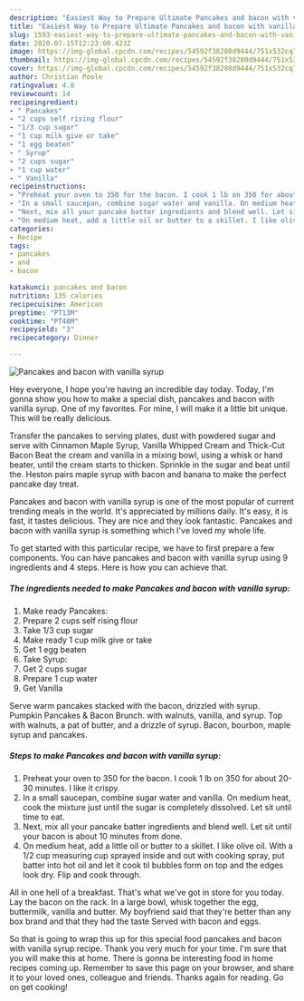 ```yaml
---
description: "Easiest Way to Prepare Ultimate Pancakes and bacon with vanilla syrup"
title: "Easiest Way to Prepare Ultimate Pancakes and bacon with vanilla syrup"
slug: 1593-easiest-way-to-prepare-ultimate-pancakes-and-bacon-with-vanilla-syrup
date: 2020-07-15T12:23:00.423Z
image: https://img-global.cpcdn.com/recipes/54592f38280d9444/751x532cq70/pancakes-and-bacon-with-vanilla-syrup-recipe-main-photo.jpg
thumbnail: https://img-global.cpcdn.com/recipes/54592f38280d9444/751x532cq70/pancakes-and-bacon-with-vanilla-syrup-recipe-main-photo.jpg
cover: https://img-global.cpcdn.com/recipes/54592f38280d9444/751x532cq70/pancakes-and-bacon-with-vanilla-syrup-recipe-main-photo.jpg
author: Christian Poole
ratingvalue: 4.8
reviewcount: 14
recipeingredient:
- " Pancakes"
- "2 cups self rising flour"
- "1/3 cup sugar"
- "1 cup milk give or take"
- "1 egg beaten"
- " Syrup"
- "2 cups sugar"
- "1 cup water"
- " Vanilla"
recipeinstructions:
- "Preheat your oven to 350 for the bacon. I cook 1 lb on 350 for about 20-30 minutes. I like it crispy."
- "In a small saucepan, combine sugar water and vanilla. On medium heat, cook the mixture just until the sugar is completely dissolved. Let sit until time to eat."
- "Next, mix all your pancake batter ingredients and blend well. Let sit until your bacon is about 10 minutes from done."
- "On medium heat, add a little oil or butter to a skillet. I like olive oil. With a 1/2 cup measuring cup sprayed inside and out with cooking spray, put batter into hot oil and let it cook til bubbles form on top and the edges look dry. Flip and cook through."
categories:
- Recipe
tags:
- pancakes
- and
- bacon

katakunci: pancakes and bacon 
nutrition: 135 calories
recipecuisine: American
preptime: "PT13M"
cooktime: "PT48M"
recipeyield: "3"
recipecategory: Dinner

---
```



![Pancakes and bacon with vanilla syrup](https://img-global.cpcdn.com/recipes/54592f38280d9444/751x532cq70/pancakes-and-bacon-with-vanilla-syrup-recipe-main-photo.jpg)

Hey everyone, I hope you're having an incredible day today. Today, I'm gonna show you how to make a special dish, pancakes and bacon with vanilla syrup. One of my favorites. For mine, I will make it a little bit unique. This will be really delicious.

Transfer the pancakes to serving plates, dust with powdered sugar and serve with Cinnamon Maple Syrup, Vanilla Whipped Cream and Thick-Cut Bacon Beat the cream and vanilla in a mixing bowl, using a whisk or hand beater, until the cream starts to thicken. Sprinkle in the sugar and beat until the. Heston pairs maple syrup with bacon and banana to make the perfect pancake day treat.

Pancakes and bacon with vanilla syrup is one of the most popular of current trending meals in the world. It's appreciated by millions daily. It's easy, it is fast, it tastes delicious. They are nice and they look fantastic. Pancakes and bacon with vanilla syrup is something which I've loved my whole life.


To get started with this particular recipe, we have to first prepare a few components. You can have pancakes and bacon with vanilla syrup using 9 ingredients and 4 steps. Here is how you can achieve that.

<!--inarticleads1-->

##### The ingredients needed to make Pancakes and bacon with vanilla syrup:

1. Make ready  Pancakes:
1. Prepare 2 cups self rising flour
1. Take 1/3 cup sugar
1. Make ready 1 cup milk give or take
1. Get 1 egg beaten
1. Take  Syrup:
1. Get 2 cups sugar
1. Prepare 1 cup water
1. Get  Vanilla


Serve warm pancakes stacked with the bacon, drizzled with syrup. Pumpkin Pancakes &amp; Bacon Brunch. with walnuts, vanilla, and syrup. Top with walnuts, a pat of butter, and a drizzle of syrup. Bacon, bourbon, maple syrup and pancakes. 

<!--inarticleads2-->

##### Steps to make Pancakes and bacon with vanilla syrup:

1. Preheat your oven to 350 for the bacon. I cook 1 lb on 350 for about 20-30 minutes. I like it crispy.
1. In a small saucepan, combine sugar water and vanilla. On medium heat, cook the mixture just until the sugar is completely dissolved. Let sit until time to eat.
1. Next, mix all your pancake batter ingredients and blend well. Let sit until your bacon is about 10 minutes from done.
1. On medium heat, add a little oil or butter to a skillet. I like olive oil. With a 1/2 cup measuring cup sprayed inside and out with cooking spray, put batter into hot oil and let it cook til bubbles form on top and the edges look dry. Flip and cook through.


All in one hell of a breakfast. That&#39;s what we&#39;ve got in store for you today. Lay the bacon on the rack. In a large bowl, whisk together the egg, buttermilk, vanilla and butter. My boyfriend said that they&#39;re better than any box brand and that they had the taste Served with bacon and eggs. 

So that is going to wrap this up for this special food pancakes and bacon with vanilla syrup recipe. Thank you very much for your time. I'm sure that you will make this at home. There is gonna be interesting food in home recipes coming up. Remember to save this page on your browser, and share it to your loved ones, colleague and friends. Thanks again for reading. Go on get cooking!
